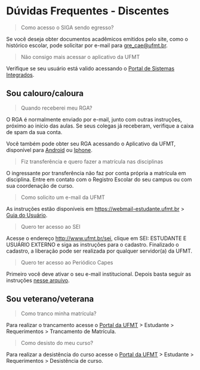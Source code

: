 # Dúvidas Frequentes - Discentes

> Como acesso o SIGA sendo egresso?

Se você deseja obter documentos acadêmicos emitidos pelo site, como o histórico escolar, pode solicitar por e-mail para <gre_cae@ufmt.br>.

> Não consigo mais acessar o aplicativo da UFMT

Verifique se seu usuário está valido acessando o [Portal de Sistemas Integrados](https://sistemas.ufmt.br/ufmt.portalsistemas).

## Sou calouro/caloura

> Quando receberei meu RGA?

O RGA é normalmente enviado por e-mail, junto com outras instruções, próximo ao início das aulas. Se seus colegas já receberam, verifique a caixa de spam da sua conta.

Você também pode obter seu RGA acessando o Aplicativo da UFMT, disponível para [Android](https://play.google.com/store/apps/details?id=br.ufmt.sti.app) ou [Iphone](https://apps.apple.com/br/app/ufmt/id1438762579).

> Fiz transferência e quero fazer a matrícula nas disciplinas

O ingressante por transferência não faz por conta própria a matrícula em disciplina. Entre em contato com o Registro Escolar do seu campus ou com sua coordenação de curso.

> Como solicito um e-mail da UFMT

As instruções estão disponíveis em <https://webmail-estudante.ufmt.br> > [Guia do Usuário](https://webmail-estudante.ufmt.br/skins/larry/includes/tutorial_roundcube.pdf).

> Quero ter acesso ao SEI

Acesse o endereço <http://www.ufmt.br/sei>, clique em SEI: ESTUDANTE E USUÁRIO EXTERNO e siga as instruções para o cadastro. Finalizado o cadastro, a liberação pode ser realizada por qualquer servidor(a) da UFMT.

> Quero ter acesso ao Periódico Capes

Primeiro você deve ativar o seu e-mail institucional. Depois basta seguir as instruções [nesse arquivo](https://antigo.ufmt.br/sti/arquivos/9548f0c60539f2263613251d70972f74.pdf).

## Sou veterano/veterana

> Como tranco minha matrícula?

Para realizar o trancamento acesse o [Portal da UFMT](https://www.ufmt.br) > Estudante > Requerimentos > Trancamento de Matrícula.

> Como desisto do meu curso?

Para realizar a desistência do curso acesse o [Portal da UFMT](https://www.ufmt.br) > Estudante > Requerimentos > Desistência de curso.